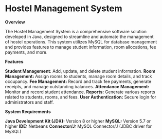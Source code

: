 # Hostel Management System

**Overview**

The Hostel Management System is a comprehensive software solution developed in Java, designed to streamline and automate the management of hostel operations. This system utilizes MySQL for database management and provides features to manage student information, room allocations, fee payments, and more.

**Features**

**Student Management:** Add, update, and delete student information.
**Room Management:** Assign rooms to students, manage room details, and track occupancy.
**Fee Management:** Record and track fee payments, generate receipts, and manage outstanding balances.
**Attendance Management:** Monitor and record student attendance.
**Reports:** Generate various reports related to students, rooms, and fees.
**User Authentication:** Secure login for administrators and staff.

**System Requirements**

**Java Development Kit (JDK):** Version 8 or higher
**MySQL:** Version 5.7 or higher
**IDE:** Netbeans
**Connector/J:** MySQL Connector/J (JDBC driver for MySQL)

